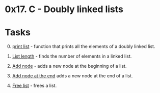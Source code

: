 0x17. C - Doubly linked lists
=============================

# Tasks

0. [print list](./0-print_dlistint.c) - function that prints all the elements of a doubly linked list.

1. [List length](./1-dlistint_len.c) - finds the number of elements in a linked list.

2. [Add node](./2-add_dnodeint.c) - adds a new node at the beginning of a list.

3. [Add node at the end](./3-add_dnodeint_end.c) adds a new node at the end of a list.

4. [Free list](./4-free_dlistint.c) - frees a list.
